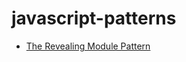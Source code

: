 # javascript-patterns

*   [The Revealing Module Pattern](https://github.com/HachemiH/javascript-patterns/blob/master/Revealing-Module-Pattern.md)
